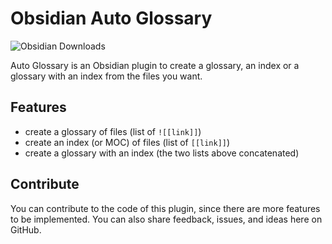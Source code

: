 # Obsidian Auto Glossary
![Obsidian Downloads](https://img.shields.io/badge/dynamic/json?logo=obsidian&color=%23483699&label=downloads&query=%24%5B%22auto-glossary%22%5D.downloads&url=https%3A%2F%2Fraw.githubusercontent.com%2Fobsidianmd%2Fobsidian-releases%2Fmaster%2Fcommunity-plugin-stats.json)

Auto Glossary is an Obsidian plugin to create a glossary, an index or a glossary with an index from the files you want.

## Features
- create a glossary of files (list of `![[link]]`)
- create an index (or MOC) of files (list of `[[link]]`)
- create a glossary with an index (the two lists above concatenated)

## Contribute
You can contribute to the code of this plugin, since there are more features to be implemented. You can also share feedback, issues, and ideas here on GitHub.
